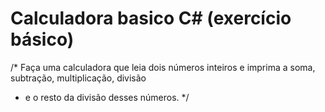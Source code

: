 # Calculadora basico C# (exercício básico)
/* Faça uma calculadora que leia dois números inteiros e imprima a soma, subtração, multiplicação, divisão 
 * e o resto da divisão desses números.
 */
